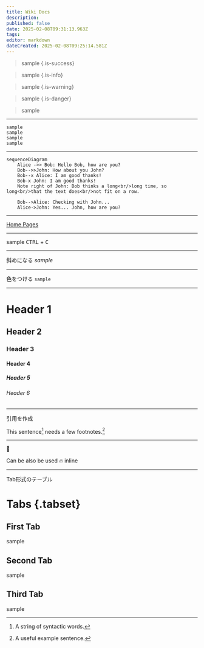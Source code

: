 ```yaml
---
title: Wiki Docs
description: 
published: false
date: 2025-02-08T09:31:13.963Z
tags: 
editor: markdown
dateCreated: 2025-02-08T09:25:14.581Z
---
```


> sample
{.is-success}

> sample
{.is-info}

> sample
{.is-warning}

> sample
{.is-danger}

> sample


---

```
sample
sample
sample
sample
```

---

```mermaid
sequenceDiagram
    Alice ->> Bob: Hello Bob, how are you?
    Bob-->>John: How about you John?
    Bob--x Alice: I am good thanks!
    Bob-x John: I am good thanks!
    Note right of John: Bob thinks a long<br/>long time, so long<br/>that the text does<br/>not fit on a row.

    Bob-->Alice: Checking with John...
    Alice->John: Yes... John, how are you?
```

---

[Home Pages](https://krnk.org)

---

sample <kbd>CTRL</kbd> + <kbd>C</kbd>

---

斜めになる *sample* 

---

色をつける `sample` 

---

# Header 1
## Header 2
### Header 3
#### Header 4
##### Header 5
###### Header 6

---

引用を作成

This sentence[^1] needs a few footnotes.[^2]

[^1]: A string of syntactic words.
[^2]: A useful example sentence.

---

:apple:

Can be also be used :fire: inline

---

Tab形式のテーブル

# Tabs {.tabset}
## First Tab

sample

## Second Tab

sample

## Third Tab

sample
